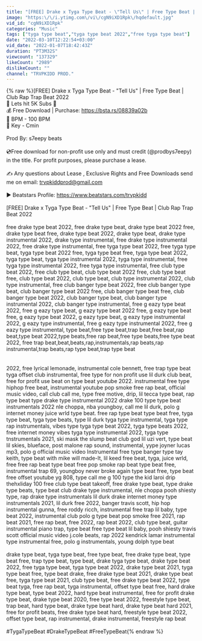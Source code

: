 ```yaml
---
title: "[FREE] Drake x Tyga Type Beat - \"Tell Us\" | Free Type Beat | Club Rap Trap Beat 2022"
image: "https:\/\/i.ytimg.com\/vi\/cgN9iXD1Rpk\/hqdefault.jpg"
vid_id: "cgN9iXD1Rpk"
categories: "Music"
tags: ["tyga type beat","tyga type beat 2022","free tyga type beat"]
date: "2022-03-10T12:22:54+03:00"
vid_date: "2022-01-07T18:42:43Z"
duration: "PT3M32S"
viewcount: "137329"
likeCount: "2989"
dislikeCount: ""
channel: "TRVPKIDD PROD."
---
```

{% raw %}[FREE] Drake x Tyga Type Beat - &quot;Tell Us&quot; | Free Type Beat | Club Rap Trap Beat 2022<br />🚀 Lets hit 5K Subs 🚀<br />💰 Free Download | Purchase: <a rel="nofollow" target="blank" href="https://bsta.rs/08839a02b">https://bsta.rs/08839a02b</a><br />🎵 BPM - 100 BPM<br />🎵 Key - Cmin<br /><br />Prod By: s7eepy beats<br /><br />💿Free download for non-profit use only and must credit (@prodbys7eepy) in the title. For profit purposes, please purchase a lease.<br /><br />✍  Any questions about Lease , Exclusive Rights and Free Downloads send me on email: trvpkiddprod@gmail.com<br /> <br />► Beatstars Profile: <a rel="nofollow" target="blank" href="https://www.beatstars.com/trvpkidd">https://www.beatstars.com/trvpkidd</a><br /><br />[FREE] Drake x Tyga Type Beat - &quot;Tell Us&quot; | Free Type Beat | Club Rap Trap Beat 2022<br /><br />free drake type beat 2022, free drake type beat, drake type beat 2022 free, drake type beat free, drake type beat 2022, drake type beat, drake type instrumental 2022, drake type instrumental, free drake type instrumental 2022, free drake type instrumental, free tyga type beat 2022, free tyga type beat, tyga type beat 2022 free, tyga type beat free, tyga type beat 2022, tyga type beat, tyga type instrumental 2022, tyga type instrumental, free tyga type instrumental 2022, free tyga type instrumental, free club type beat 2022, free club type beat, club type beat 2022 free, club type beat free, club type beat 2022, club type beat, club type instrumental 2022, club type instrumental, free club banger type beat 2022, free club banger type beat, club banger type beat 2022 free, club banger type beat free, club banger type beat 2022, club banger type beat, club banger type instrumental 2022, club banger type instrumental, free g eazy type beat 2022, free g eazy type beat, g eazy type beat 2022 free, g eazy type beat free, g eazy type beat 2022, g eazy type beat, g eazy type instrumental 2022, g eazy type instrumental, free g eazy type instrumental 2022, free g eazy type instrumental, type beat,free type beat,trap beat,free beat,rap beat,type beat 2022,type beats,free rap beat,free type beats,free type beat 2022, free trap beat,beat,beats,rap,instrumentals,rap beats,rap instrumental,trap beats,rap type beat,trap type beat<br /><br /><br />2022, free lyrical lemonade, instrumental cole bennett, free trap type beat tyga offset club instrumental, free type for non profit use lil durk club beat, free for profit use beat on type beat youtube 2022. instrumental free type hiphop free beat, instrumental youtube pop smoke free rap beat, official music video, call club call me, type free motive, drip, lil tecca type beat, rap type beat type drake type instrumental 2022 drake 100 type type beat instrumentals 2022 nle choppa, nba youngboy,  call me lil durk, polo g internet money juice wrld type beat. free rap type beat type beat free, tyga type beat, tyga type beats, type lil durk tyga type instrumental, tyga type rap instrumentals, vibes type tyga type beat 2022, tyga type beats 2022, free internet money vibes tyga type instrumental 2022, tyga type tnstrumentals 2021, ski mask the slump beat club god lil uzi vert, type beat lil skies, blueface, post malone rap sound, instrumental, yype joyner lucas mp3, polo g official music video Instrumental free type banger type tay keith, type beat with mike will made-It, lil keed free beat, tyga, juice wrld, free free rap beat type beat free pop smoke rap beat type beat free, instrumental trap 69, youngboy never broke again type beat free, type beat free offset youtube yg 808, type call me g 100 type the kid laroi drip thehxliday 100 free club type beat takeoff, free drake type beat, type drake type beats, type beat club drake type instrumental, nle choppa pooh shiesty type, rap drake type instrumentals lil durk drake internet money type instrumentals 2021, lil durk free 2022, banger travis scott, hip hop instrumental gunna, free roddy ricch, instrumental free trap lil baby, type beat 2022, instrumental club polo g type beat pop smoke free 2021, rap beat 2021, free rap beat, free 2022, rap beat 2022, club type beat, guitar instrumental piano trap, type beat free type beat lil baby, pooh shiesty travis scott official music video j.cole beats, rap 2022 kendrick lamar instrumental type instrumental free, polo g instrumentals, young dolph type beat<br /><br />drake type beat, tyga type beat, free type beat, free drake type beat, type beat free, trap type beat, type beat, drake tyga type beat, drake type beat 2022, free tyga type beat, tyga type beat 2022, drake type beat 2021, tyga type beat free, type beat drake, free drake type beat 2021, drake type beat free, tyga type beat 2021, club type beat, free drake type beat 2022, type beat tyga, free rap beat, tyga instrumental, offset type beat free, hard drake type beat, type beat 2022, hard type beat instrumental, free for profit drake type beat, drake type beat 2020, free type beat 2022, freestyle type beat, trap beat, hard type beat, drake type beat hard, drake type beat hard 2021, free for profit beats, free drake type beat hard, freestyle type beat 2022, offset type beat, rap instrumental, drake instrumental, freestyle rap beat<br /><br />#TygaTypeBeat #DrakeTypeBeat #FreeTypeBeat{% endraw %}
